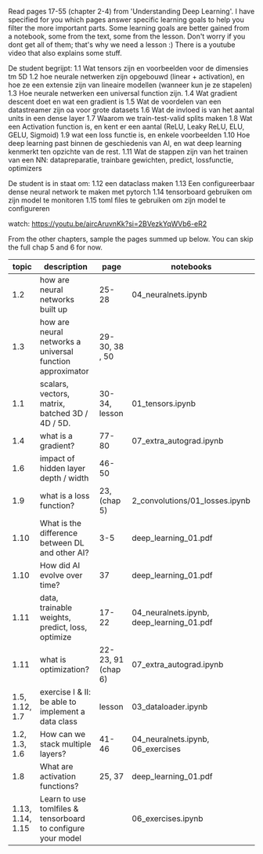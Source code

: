 Read pages 17-55 (chapter 2-4) from 'Understanding Deep Learning'. I have specified for you which pages answer specific learning goals to help you filter the more important parts.
Some learning goals are better gained from a notebook, some from the text, some from the lesson. Don't worry if you dont get all of them; that's why we need a lesson :)
There is a youtube video that also explains some stuff.

De student begrijpt:
1.1 Wat tensors zijn en voorbeelden voor de dimensies tm 5D
1.2 hoe neurale netwerken zijn opgebouwd (linear + activation), en hoe ze een extensie zijn van lineaire modellen (wanneer kun je ze stapelen)
1.3 Hoe neurale netwerken een universal function zijn.
1.4 Wat gradient descent doet en wat een gradient is
1.5 Wat de voordelen van een datastreamer zijn oa voor grote datasets
1.6 Wat de invloed is van het aantal units in een dense layer
1.7 Waarom we train-test-valid splits maken
1.8 Wat een Activation function is, en kent er een aantal (ReLU, Leaky ReLU, ELU, GELU, Sigmoid)
1.9 wat een loss functie is, en enkele voorbeelden
1.10 Hoe deep learning past binnen de geschiedenis van AI, en wat deep learning kenmerkt ten opzichte van de rest.
1.11 Wat de stappen zijn van het trainen van een NN: datapreparatie, trainbare gewichten, predict, lossfunctie, optimizers

De student is in staat om:
1.12 een dataclass maken
1.13 Een configureerbaar dense neural network te maken met pytorch
1.14 tensorboard gebruiken om zijn model te monitoren
1.15 toml files te gebruiken om zijn model te configureren

watch: https://youtu.be/aircAruvnKk?si=2BVezkYqWVb6-eR2

From the other chapters, sample the pages summed up below. You can skip the full chap 5 and 6 for now.

|                topic | description                                                |              page | notebooks                                 |
|--------------------- | -----------------------------------------------------------|     ------------- | -----------------------                   |
|                  1.2 | how are neural networks built up                           |             25-28 | 04_neuralnets.ipynb                       |
|                  1.3 | how are neural networks a universal function approximator  |    29-30, 38 , 50 |                                           |
|                  1.1 | scalars, vectors, matrix, batched 3D / 4D / 5D.            |     30-34, lesson | 01_tensors.ipynb                          |
|                  1.4 | what is a gradient?                                        |             77-80 | 07_extra_autograd.ipynb                   |
|                  1.6 | impact of hidden layer depth / width                       |             46-50 |                                           |
|                 1.9 | what is a loss function?                                   |     23, (chap 5)  | 2_convolutions/01_losses.ipynb            |
|                 1.10 | What is the difference between DL and other AI?            |               3-5 | deep_learning_01.pdf                      |
|                 1.10 | How did AI evolve over time?                               |                37 | deep_learning_01.pdf                      |
|                 1.11 | data, trainable weights, predict, loss, optimize           |             17-22 | 04_neuralnets.ipynb, deep_learning_01.pdf |
|                 1.11 | what is optimization?                                      | 22-23, 91 (chap 6)| 07_extra_autograd.ipynb                   |
|       1.5, 1.12, 1.7 | exercise I & II: be able to implement a data class         |     lesson        | 03_dataloader.ipynb                       |
|        1.2, 1.3, 1.6 | How can we stack multiple layers?                          |             41-46 | 04_neuralnets.ipynb, 06_exercises         |
|                  1.8 | What are activation functions?                             |            25, 37 | deep_learning_01.pdf                      |
|1.13, 1.14, 1.15  | Learn to use tomlfiles & tensorboard to configure your model     |                   | 06_exercises.ipynb                        |
